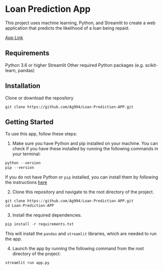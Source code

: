 # Loan Prediction App
This project uses machine learning, Python, and Streamlit to create a web application that predicts the likelihood of a loan being repaid.

[App Link](https://ag994-loan-prediction-app-app-ll7m6m.streamlit.app/)

## Requirements
Python 3.6 or higher
Streamlit
Other required Python packages (e.g. scikit-learn, pandas)
## Installation
Clone or download the repository
```
git clone https://github.com/Ag994/Loan-Prediction-APP.git
```
## Getting Started
   To use this app, follow these steps:
   
   1. Make sure you have Python and pip installed on your machine. You can check if you have these installed by 
   running the following commands in your terminal:
   
   
   ```python
   python --version
   pip --version
   ```
   
   If you do not have Python or `pip` installed, you can install them by following the instructions [here](https://realpython.com/installing-python/)
   
   2. Clone this repository and navigate to the root directory of the project.
   
   
   ```python
   git clone https://github.com/Ag994/Loan-Prediction-APP.git
   cd Loan-Prediction-APP
   ```
   
   3. Install the required dependencies.
   

   ```python
   pip install -r requirements.txt
   ```
   
   This will install the `pandas` and `streamlit` libraries, which are needed to run the app.
   
   4. Launch the app by running the following command from the root directory of the project:
   
   
   ```python
   streamlit run app.py
   ```
